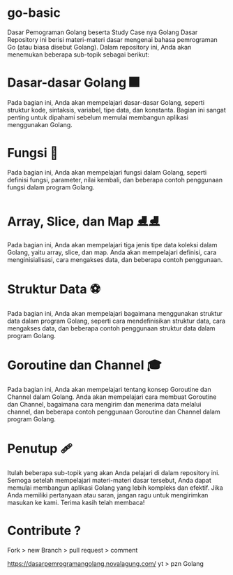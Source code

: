 # go-basic
Dasar Pemograman Golang beserta  Study Case nya
Golang Dasar
Repository ini berisi materi-materi dasar mengenai bahasa pemrograman Go (atau biasa disebut Golang). Dalam repository ini, Anda akan menemukan beberapa sub-topik sebagai berikut:


# Dasar-dasar Golang 🎆
Pada bagian ini, Anda akan mempelajari dasar-dasar Golang, seperti struktur kode, sintaksis, variabel, tipe data, dan konstanta. Bagian ini sangat penting untuk dipahami sebelum memulai membangun aplikasi menggunakan Golang.

# Fungsi 🎡
Pada bagian ini, Anda akan mempelajari fungsi dalam Golang, seperti definisi fungsi, parameter, nilai kembali, dan beberapa contoh penggunaan fungsi dalam program Golang.

# Array, Slice, dan Map ⛸⛸
Pada bagian ini, Anda akan mempelajari tiga jenis tipe data koleksi dalam Golang, yaitu array, slice, dan map. Anda akan mempelajari definisi, cara menginisialisasi, cara mengakses data, dan beberapa contoh penggunaan.

# Struktur Data ⚽
Pada bagian ini, Anda akan mempelajari bagaimana menggunakan struktur data dalam program Golang, seperti cara mendefinisikan struktur data, cara mengakses data, dan beberapa contoh penggunaan struktur data dalam program Golang.

# Goroutine dan Channel 🎓
Pada bagian ini, Anda akan mempelajari tentang konsep Goroutine dan Channel dalam Golang. Anda akan mempelajari cara membuat Goroutine dan Channel, bagaimana cara mengirim dan menerima data melalui channel, dan beberapa contoh penggunaan Goroutine dan Channel dalam program Golang.

# Penutup 🩹
Itulah beberapa sub-topik yang akan Anda pelajari di dalam repository ini. Semoga setelah mempelajari materi-materi dasar tersebut, Anda dapat memulai membangun aplikasi Golang yang lebih kompleks dan efektif. Jika Anda memiliki pertanyaan atau saran, jangan ragu untuk mengirimkan masukan ke kami. Terima kasih telah membaca!

# Contribute ?
Fork > new Branch > pull request > comment


https://dasarpemrogramangolang.novalagung.com/
yt > pzn Golang
